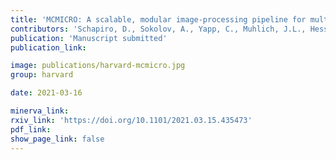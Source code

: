 ```yaml
---
title: 'MCMICRO: A scalable, modular image-processing pipeline for multiplexed tissue imaging.'
contributors: 'Schapiro, D., Sokolov, A., Yapp, C., Muhlich, J.L., Hess, J., Lin, J-R., Chen, Y-A., Nariya, M.K., Baker, G.J., Ruokonen, J., Maliga, Z., Jacobson, C.A., Farhi, S.L., Abbondanza, D., McKinley, E.T., Betts, C., Regev, A., Coffey, R.J., Coussens, L.M., Santagata, S., & Sorger, P.K. (2021)'
publication: 'Manuscript submitted'
publication_link:

image: publications/harvard-mcmicro.jpg
group: harvard

date: 2021-03-16

minerva_link:
rxiv_link: 'https://doi.org/10.1101/2021.03.15.435473'
pdf_link:
show_page_link: false
---
```


